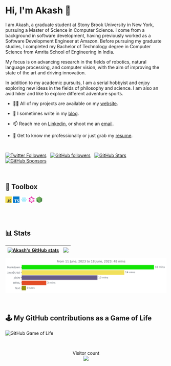 <h1> Hi, I'm Akash 👋 </h1>
I am Akash, a graduate student at Stony Brook University in New York, pursuing a Master of Science in Computer Science. I come from a background in software development, having previously worked as a Software Development Engineer at Amazon. Before pursuing my graduate studies, I completed my Bachelor of Technology degree in Computer Science from Amrita School of Engineering in India.

My focus is on advancing research in the fields of robotics, natural language processing, and computer vision, with the aim of improving the state of the art and driving innovation.

In addition to my academic pursuits, I am a serial hobbyist and enjoy exploring new ideas in the fields of philosophy and science. I am also an avid hiker and like to explore different adventure sports.

- 👨‍💻 All of my projects are available on my [website](https://akashsuper2000.github.io/).

- 📝 I sometimes write in my [blog](https://akashsuper2000.github.io/blog/).

- 📫 Reach me on [Linkedin](https://www.linkedin.com/in/akash-g/), or shoot me an [email](mailto:akashsuper2000@gmail.com).

- 📄 Get to know me professionally or just grab my [resume](https://akashsuper2000.github.io/resume.pdf).

<br/>

[![Twitter Followers](https://img.shields.io/twitter/follow/akashsuper2000?color=0E7FC0&logo=twitter&style=for-the-badge&label=Twitter)](https://twitter.com/akashsuper2000) &nbsp; [![GitHub followers](https://img.shields.io/github/followers/akashsuper2000?logo=GitHub&style=for-the-badge)](https://github.com/akashsuper2000) &nbsp; [![GitHub Stars](https://img.shields.io/github/stars/akashsuper2000?logo=github&style=for-the-badge)](https://github.com/akashsuper2000) &nbsp; [![GitHub Sponsors](https://img.shields.io/github/sponsors/akashsuper2000?color=BF4B8A&logo=githubsponsors&style=for-the-badge&label=Sponsor%20on%20Github)](https://github.com/sponsors/akashsuper2000)

<br/>

<h2>🧰 Toolbox</h2>
<code><img height="20" alt="javascript" src="https://raw.githubusercontent.com/github/explore/80688e429a7d4ef2fca1e82350fe8e3517d3494d/topics/javascript/javascript.png"></code>
<code><img height="20" alt="typescript" src="https://raw.githubusercontent.com/github/explore/80688e429a7d4ef2fca1e82350fe8e3517d3494d/topics/typescript/typescript.png"></code>
<code><img height="20" alt="react" src="https://raw.githubusercontent.com/github/explore/80688e429a7d4ef2fca1e82350fe8e3517d3494d/topics/react/react.png"></code>
<code><img height="20" alt="graphql" src="https://raw.githubusercontent.com/github/explore/5c058a388828bb5fde0bcafd4bc867b5bb3f26f3/topics/graphql/graphql.png"></code>
<code><img height="20" alt="nodejs" src="https://raw.githubusercontent.com/github/explore/80688e429a7d4ef2fca1e82350fe8e3517d3494d/topics/nodejs/nodejs.png"></code>    

<br/><br/>

<h2>📊 Stats</h2>

| <a href="https://github.com/akashsuper2000/github-readme-stats"><img align="center" src="https://github-readme-stats.vercel.app/api?username=akashsuper2000&show_icons=true&include_all_commits=true&theme=buefy&hide_border=true" alt="Akash's GitHub stats" /></a> | <a href="https://github.com/akashsuper2000/github-readme-stats"><img align="center" src="https://github-readme-stats.vercel.app/api/top-langs/?username=akashsuper2000&layout=compact&theme=buefy&hide_border=true" /></a> |
| ------------- | ------------- |

<img
  src="https://github.com/akashsuper2000/akashsuper2000/blob/master/images/stat.svg"
  alt="Akash WakaTime Activity"
/>

<br/>

<h2>🕹️ My GitHub contributions as a Game of Life</h2>

![GitHub Game of Life](https://github4life.herokuapp.com/akashsuper2000.gif)

<br/>

<p align="center"> 
  Visitor count<br>
  <img src="https://profile-counter.glitch.me/akashsuper2000/count.svg" />
</p>
